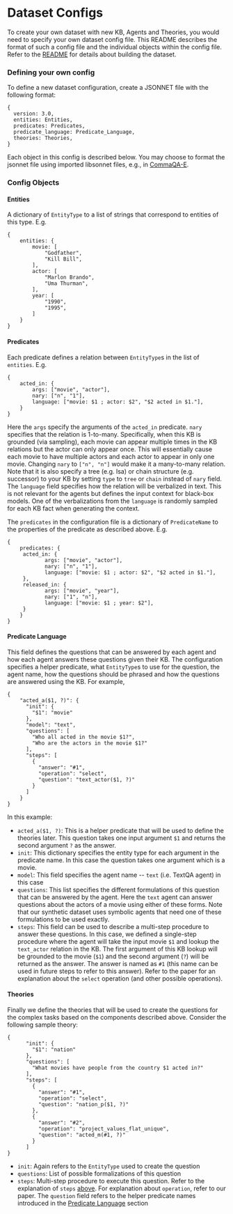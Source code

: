 # Dataset Configs

To create your own dataset with new KB, Agents and Theories, you would need to specify your own
dataset config file. This README describes the format of such a config file and the individual
objects within the config file. Refer to the [README](../dataset/README.md) for details about
building the dataset.

### Defining your own config
To define a new dataset configuration, create a JSONNET file with the following format:
```jsonnet
{
  version: 3.0,
  entities: Entities,
  predicates: Predicates,
  predicate_language: Predicate_Language,
  theories: Theories,
}
```
Each object in this config is described below. You may choose to format the jsonnet file using imported libsonnet files, e.g., in
[CommaQA-E](../../configs/commaqav1/explicit).

### Config Objects

#### Entities
A dictionary of `EntityType` to a list of strings that correspond to entities of this type.
E.g.
```jsonnet
{
    entities: {
        movie: [
            "Godfather",
            "Kill Bill",
        ],
        actor: [
            "Marlon Brando",
            "Uma Thurman",
        ],
        year: [
            "1990",
            "1995",
        ]
    }
}
```


#### Predicates
Each predicate defines a relation between `EntityType`s in the list of `entities`.
E.g.
```jsonnet
{
    acted_in: {
        args: ["movie", "actor"],
        nary: ["n", "1"],
        language: ["movie: $1 ; actor: $2", "$2 acted in $1."],
    }
}
```
Here the `args` specify the arguments of the `acted_in` predicate. `nary` specifies that the
relation is 1-to-many. Specifically, when this KB is grounded (via sampling), each movie can appear
multiple times in the KB relations but the actor can only appear once. This will essentially cause
each movie to have multiple actors and each actor to appear in only one movie. Changing `nary` to
`["n", "n"]` would make it a many-to-many relation. Note that it is also specify a tree (e.g. Isa)
or chain structure (e.g. successor) to your KB by setting `type` to `tree` or `chain` instead of
`nary` field. The `language` field specifies how the relation will be verbalized in text. This is not relevant for
the agents but defines the input context for black-box models. One of the verbalizations from the
`language` is randomly sampled for each KB fact when generating the context.


The `predicates` in the configuration file is a dictionary of `PredicateName` to the properties of
the predicate as described above. E.g.
```jsonnet
{
    predicates: {
     acted_in: {
            args: ["movie", "actor"],
            nary: ["n", "1"],
            language: ["movie: $1 ; actor: $2", "$2 acted in $1."],
     },
     released_in: {
            args: ["movie", "year"],
            nary: ["1", "n"],
            language: ["movie: $1 ; year: $2"],
     }
    }
}
```

#### Predicate Language
This field defines the questions that can be answered by each agent and how each agent answers these
questions given their KB. The configuration specifies a helper predicate, what `EntityType`s to use
for the question, the agent name, how the questions should be phrased and how the questions are
answered using the KB. For example,
```jsonnet
{
    "acted_a($1, ?)": {
      "init": {
        "$1": "movie"
      },
      "model": "text",
      "questions": [
        "Who all acted in the movie $1?",
        "Who are the actors in the movie $1?"
      ],
      "steps": [
        {
          "answer": "#1",
          "operation": "select",
          "question": "text_actor($1, ?)"
        }
      ]
    }
}
```
In this example:
  * `acted_a($1, ?)`: This is a helper predicate that will be used to define the theories later.
This question takes one input argument `$1` and returns the second argument `?` as the answer.
  * `init`: This dictionary specifies the entity type for each argument in the predicate name. In
this case the question takes one argument which is a movie.
  * `model`: This field specifies the agent name -- `text` (i.e. TextQA agent) in this case
  * `questions`: This list specifies the different formulations of this question that can be
answered by the agent. Here the `text` agent can answer questions about the actors of a movie using
either of these forms. Note that our synthetic dataset uses symbolic agents that need one of these
formulations to be used exactly.
  * `steps`: This field can be used to describe a multi-step procedure to answer these questions. In
this case, we defined a single-step procedure where the agent will take the input movie `$1` and
lookup the `text_actor` relation in the KB. The first argument of this KB lookup will be grounded to
the movie (`$1`) and the second argument (`?`) will be returned as the answer. The answer is named
as `#1` (this name can be used in future steps to refer to this answer). Refer to the paper for an
explanation about the `select` operation (and other possible operations).


#### Theories
Finally we define the theories that will be used to create the questions for the complex tasks based
on the components described above. Consider the following sample theory:
```jsonnet
{
      "init": {
        "$1": "nation"
      },
      "questions": [
        "What movies have people from the country $1 acted in?"
      ],
      "steps": [
        {
          "answer": "#1",
          "operation": "select",
          "question": "nation_p($1, ?)"
        },
        {
          "answer": "#2",
          "operation": "project_values_flat_unique",
          "question": "acted_m(#1, ?)"
        }
      ]
}
```
 * `init`: Again refers to the `EntityType` used to create the question
 * `questions`: List of possible formalizations of this question
 * `steps`: Multi-step procedure to execute this question. Refer to the explanation of
`steps` [above](#predicate-language). For explanation about `operation`, refer to our paper. The
`question` field refers to the helper predicate names introduced in the
[Predicate Language](#predicate-language) section
